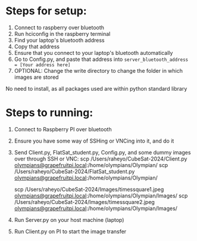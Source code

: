 # Steps for setup:

1) Connect to raspberry over bluetooth
2) Run hciconfig in the raspberry terminal
3) Find your laptop's bluetooth address
4) Copy that address
5) Ensure that you connect to your laptop's bluetooth automatically
6) Go to Config.py, and paste that address into ```server_bluetooth_address = [Your address here]```
7) OPTIONAL: Change the write directory to change the folder in which images are stored

No need to install, as all packages used are within python standard library

# Steps to running:

1. Connect to Raspberry PI over bluetooth
2. Ensure you have some way of SSHing or VNCing into it, and do it
3. Send Client.py, FlatSat_student.py, Config.py, and some dummy images over through SSH or VNC:
   scp /Users/raheyo/CubeSat-2024/Client.py olympians@grapefruitpi.local:/home/olympians/Olympian/
   scp /Users/raheyo/CubeSat-2024/FlatSat_student.py olympians@grapefruitpi.local:/home/olympians/Olympian/

   scp /Users/raheyo/CubeSat-2024/Images/timessquare1.jpeg olympians@grapefruitpi.local:/home/olympians/Olympian/Images/
   scp /Users/raheyo/CubeSat-2024/Images/timessquare2.jpeg olympians@grapefruitpi.local:/home/olympians/Olympian/Images/

4. Run Server.py on your host machine (laptop)
5. Run Client.py on PI to start the image transfer
